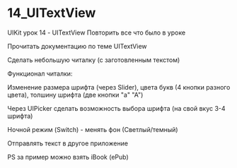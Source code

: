# 14_UITextView
UIKit урок 14 - UITextView
Повторить все что было в уроке

Прочитать документацию по теме UITextView

Сделать небольшую читалку (с заготовленным текстом)

Функционал читалки:

Изменение размера шрифта (через Slider), цвета букв (4 кнопки разного цвета), толшину шрифта (две кнопки "a" "A")

Через UIPicker сделать возможность выбора шрифта (на свой вкус 3-4 шрифта)

Ночной режим (Switch) - менять фон (Светлый/темный)

Отправлять текст в другое приложение

PS за пример можно взять iBook (ePub)
